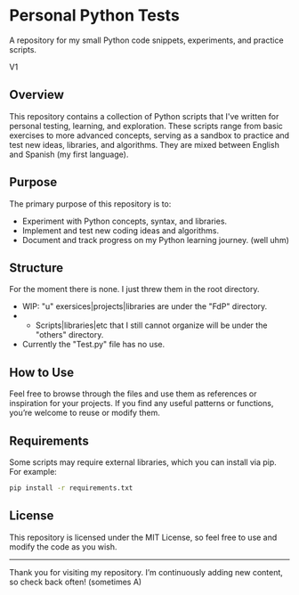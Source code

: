 # Personal Python Tests
A repository for my small Python code snippets, experiments, and practice scripts.

V1

## Overview
This repository contains a collection of Python scripts that I've written for personal testing, learning, and exploration. These scripts range from basic exercises to more advanced concepts, serving as a sandbox to practice and test new ideas, libraries, and algorithms.
They are mixed between English and Spanish (my first language).

## Purpose
The primary purpose of this repository is to:
- Experiment with Python concepts, syntax, and libraries.
- Implement and test new coding ideas and algorithms.
- Document and track progress on my Python learning journey. (well uhm)

## Structure
For the moment there is none. I just threw them in the root directory.
- WIP: "u" exersices|projects|libraries are under the "FdP" directory.
- - Scripts|libraries|etc that I still cannot organize will be under the "others" directory.
- Currently the "Test.py" file has no use.

## How to Use
Feel free to browse through the files and use them as references or inspiration for your projects. If you find any useful patterns or functions, you’re welcome to reuse or modify them.

## Requirements
Some scripts may require external libraries, which you can install via pip. For example:
```bash
pip install -r requirements.txt
```
## License
This repository is licensed under the MIT License, so feel free to use and modify the code as you wish.

---

Thank you for visiting my repository. I’m continuously adding new content, so check back often! (sometimes A)
